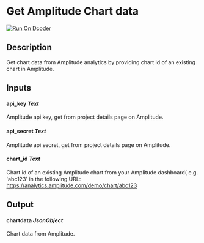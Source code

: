 # Get Amplitude Chart data

[![Run On Dcoder](https://static-content.dcoder.tech/dcoder-assets/run-on-dcoder.svg)](https://code.dcoder.tech/feed/block/60d9dc73e9fb45e2a9c3729e)

## Description

Get chart data from Amplitude analytics by providing chart id of an existing chart in Amplitude.

## Inputs

#### **api_key** _Text_

Amplitude api key, get from project details page on Amplitude.

#### **api_secret** _Text_

Amplitude api secret, get from project details page on Amplitude.

#### **chart_id** _Text_

Chart id of an existing Amplitude chart from your Amplitude dashboard( e.g. 'abc123' in the following URL: https://analytics.amplitude.com/demo/chart/abc123

## Output

#### **chartdata** _JsonObject_

Chart data from Amplitude.
